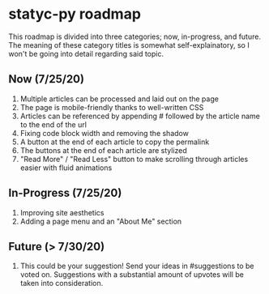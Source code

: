 # statyc-py roadmap
  
This roadmap is divided into three categories; now, in-progress, and future. The meaning of these category titles is somewhat self-explainatory, so I won't be going into detail regarding said topic.

## Now (7/25/20)
1. Multiple articles can be processed and laid out on the page
2. The page is mobile-friendly thanks to well-written CSS
3. Articles can be referenced by appending # followed by the article name to the end of the url
4. Fixing code block width and removing the shadow
5. A button at the end of each article to copy the permalink
6. The buttons at the end of each article are stylized
7. "Read More" / "Read Less" button to make scrolling through articles easier with fluid animations

## In-Progress (7/25/20)
1. Improving site aesthetics
2. Adding a page menu and an "About Me" section

## Future (> 7/30/20) 
1. This could be your suggestion! Send your ideas in #suggestions to be voted on. Suggestions with a substantial amount of upvotes will be taken into consideration.
